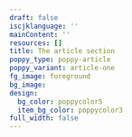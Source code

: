 ```yaml
---
draft: false
iscjklanguage: ''
mainContent: ''
resources: []
title: The article section
poppy_type: poppy-article
poppy_variant: article-one
fg_image: foreground
bg_image:
design:
  bg_color: poppycolor5
  item_bg_color: poppycolor3
full_width: false
---
```

